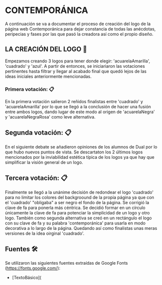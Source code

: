 # CONTEMPORÁNICA 

A continuación se va a documentar el proceso de creación del logo de la página web Contemporánica para dejar constancia de todas las anécdotas, peripecias y fases por las que pasó la creadora así como el propio diseño.

## LA CREACIÓN DEL LOGO 🚀

Empezamos creando 3 logos para tener donde elegir: 'acuarelaAmarilla', 'cuadrado' y 'azul'. A partir de entonces, se iniciariaron las votaciones pertinentes hasta filtrar y llegar al acabado final que quedó lejos de las ideas iniciales anteriormente mencionadas.


### Primera votación: 📋

En la primera votación salieron 2 reñidos finalistas entre 'cuadrado' y 'acuarelaAmarilla' por lo que se llegó a la conclusión de hacer una fusión entre ambos logos, dando lugar de este modo al origen de 'acuarelaNegra' y 'acuarelaNegraRosa' como leve alternativa.

## Segunda votación: 📋

En el siguiente debate se añadieron opiniones de los alumnos de Dual por lo que hubo nuevos puntos de vista. Se descartaton los 2 últimos logos mencionados por la inviabilidad estética típica de los logos ya que hay que simplificar la visión general de un logo.

## Tercera votación: 📋
Finalmente se llegó a la unánime decisión de redondear el logo 'cuadrado' para no limitar los colores del backgroound de la propia página ya que con el 'cuadrado' "obligaba" a ser negro el fondo de la página. Se corrigió la clave de fa para ponerla más céntrica. Se decidió formar en un círculo únicamente la clave de fa para potenciar la simplicidad de un logo y otro logo. También como segunda alternativa se creó en un rectángulo el logo con su clave de fa y su palabra 'contemporánica' para usarla en modo decorativa a lo largo de la página. Quedando así como finalistas unas meras versiones de la idea oirginal 'cuadrado'.

## Fuentes 🛠️

Se utilizaron las siguientes fuentes extraídas de Google Fonts (https://fonts.google.com/):

* [TextoBásico](<style>
  @import url('https://fonts.googleapis.com/css2?family=Montserrat:wght@300&display=swap');</style>) - font-family: 'Montserrat', sans-serif;
* [TextoBásicoEnNegrita](<style>
  @import url('https://fonts.googleapis.com/css2?family=Montserrat:wght@300;700&display=swap');</style>) - font-family: 'Montserrat', sans-serif;
* [Título](<style>
  @import url('https://fonts.googleapis.com/css2?family=Montserrat:wght@300;700&family=News+Cycle&display=swap');</style>) - font-family: 'Montserrat', sans-serif;

## Colores 🛠️

Se utilizaron los siguientes tonos de color extraídos de la paleta de Photoshop:

* [TonoNegro](#000000) ;
* [TonoRosa](rgb(228, 119, 119)) ;
* [TonoBlanco](#ffffff)) ;

## Imágenes utilizadas 📖

Como imagen decorativa de fondo se ha recurrido a una foto de partituras con un desenfoque aplicado.

* [URL](https://img.freepik.com/foto-gratis/notas-musicales-antiguas_144627-27588.jpg?w=1380&t=st=1675969200~exp=1675969800~hmac=9d3b6832ba4e872ca26bf0e33d0be70969e53d4cb94a59ec456c664819c5a187) ;


